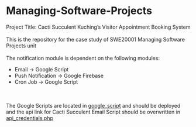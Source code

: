 # Managing-Software-Projects
Project Title: Cacti Succulent Kuching’s Visitor Appointment Booking System
<br/><br/>
This is the repository for the case study of SWE20001 Managing Software Projects unit 
<br/><br/>
The notification module is dependent on the following modules:

- Email -> Google Script
- Push Notification -> Google Firebase
- Cron Job -> Google Script

<br/><br/>
The Google Scripts are located in [google_script](/google_script/) and should be deployed and the api link for Cacti Succulent Email Script should be overwritten in [api_credentials.php](api_credentials.php)